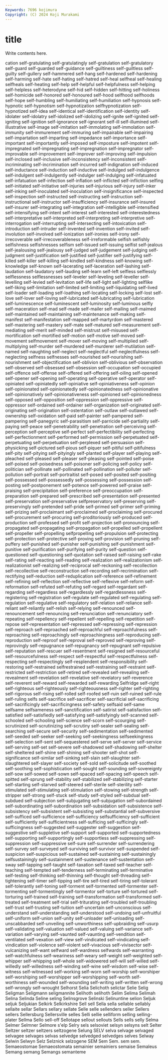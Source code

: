 ```yaml
---
Keywords: 7696 kojimura
Copyright: (C) 2024 Koji Murakami
---
```


# title

Write contents here.



cation self-gratulating self-gratulatingly self-gratulation
self-gratulatory self-guard self-guarded self-guidance self-guiltiness self-guiltless self-guilty self-gullery self-hammered self-hang
self-hardened self-hardening self-harming self-hate self-hating self-hatred self-heal selfheal self-healing selfheals
self-heating self-help self-helpful self-helpfulness self-helping self-helpless self-heterodyne self-hid self-hidden self-hitting
self-holiness self-homicide self-honored self-honoured self-hood selfhood selfhoods self-hope self-humbling self-humiliating
self-humiliation self-hypnosis self-hypnotic self-hypnotism self-hypnotization selfhypnotization self-hypnotized self-idea self-identical self-identification
self-identity self-idolater self-idolatry self-idolized self-idolizing self-ignite self-ignited self-igniting self-ignition self-ignorance
self-ignorant self-ill self-illumined self-illustrative self-image self-imitation self-immolating self-immolation self-immunity self-immurement
self-immuring self-impairable self-impairing self-impartation self-imparting self-impedance self-importance self-important self-importantly self-imposed
self-imposture self-impotent self-impregnated self-impregnating self-impregnation self-impregnator self-improvable self-improvement self-improver self-improving
self-impulsion self-inclosed self-inclusive self-inconsistency self-inconsistent self-incriminating self-incrimination self-incurred self-indignation self-induced
self-inductance self-induction self-inductive self-indulged self-indulgence self-indulgent self-indulgently self-indulger self-indulging self-infatuated
self-infatuation self-infection self-inflation self-inflicted self-infliction selfing self-initiated self-initiative self-injuries self-injurious
self-injury self-inker self-inking self-inoculated self-inoculation self-insignificance self-inspected self-inspection self-instructed self-instructing
self-instruction self-instructional self-instructor self-insufficiency self-insurance self-insured self-insurer self-integrating self-integration self-intelligible
self-intensified self-intensifying self-intent self-interest self-interested self-interestedness self-interpretative self-interpreted self-interpreting self-interpretive
self-interrogation self-interrupting self-intersecting self-intoxication self-introduction self-intruder self-invented self-invention self-invited self-involution
self-involved self-ionization self-ironies self-irony self-irrecoverable self-irrecoverableness self-irreformable selfish selfishly selfishness
selfishnesses selfism self-issued self-issuing selfist self-jealous self-jealousing self-jealousy self-judged self-judgement
self-judging self-judgment self-justification self-justified self-justifier self-justifying self-killed self-killer self-killing self-kindled
self-kindness self-knowing self-knowledge self-known self-lacerating self-laceration self-lashing self-laudation self-laudatory self-lauding
self-learn self-left selfless selflessly selflessness selflessnesses self-leveler self-leveling self-leveller self-levelling
self-levied self-levitation self-life self-light self-lighting selflike self-liking self-limitation self-limited self-limiting
self-liquidating self-lived self-loader self-loading self-loathing self-locating self-locking self-lost self-love self-lover
self-loving self-lubricated self-lubricating self-lubrication self-luminescence self-luminescent self-luminosity self-luminous selfly self-maceration
self-mad self-made self-mailer self-mailing self-maimed self-maintained self-maintaining self-maintenance self-making self-manifest
self-manifestation self-mapped self-martyrdom self-mastered self-mastering self-mastery self-mate self-matured self-measurement self-mediating
self-merit self-minded self-mistrust self-misused self-mortification self-mortified self-motion self-motive self-moved self-movement
selfmovement self-mover self-moving self-multiplied self-multiplying self-murder self-murdered self-murderer self-mutilation self-named
self-naughting self-neglect self-neglectful self-neglectfulness self-neglecting selfness selfnesses self-nourished self-nourishing self-nourishment
self-objectification self-oblivion self-oblivious self-observation self-observed self-obsessed self-obsession self-occupation self-occupied self-offence
self-offense self-offered self-offering self-oiling self-opened self-opener self-opening self-operating self-operative self-operator
self-opiniated self-opiniatedly self-opiniative self-opiniativeness self-opinion self-opinionated self-opinionatedly self-opinionatedness self-opinionative self-opinionatively
self-opinionativeness self-opinioned self-opinionedness self-opposed self-opposition self-oppression self-oppressive self-oppressor self-ordained self-ordainer
self-organization self-originated self-originating self-origination self-ostentation self-outlaw self-outlawed self-ownership self-oxidation self-paid
self-painter self-pampered self-pampering self-panegyric self-parasitism self-parricide self-partiality self-paying self-peace self-penetrability
self-penetration self-perceiving self-perception self-perceptive self-perfect self-perfectibility self-perfecting self-perfectionment self-performed self-permission
self-perpetuated self-perpetuating self-perpetuation self-perplexed self-persuasion self-physicking self-pictured self-pious self-piquer self-pitiful
self-pitifulness self-pity self-pitying self-pityingly self-planted self-player self-playing self-pleached self-pleased self-pleaser
self-pleasing self-pointed self-poise self-poised self-poisedness self-poisoner self-policing self-policy self-politician self-pollinate
self-pollinated self-pollination self-polluter self-pollution self-portrait self-portraitist self-posed self-posited self-positing self-possessed
self-possessedly self-possessing self-possession self-posting self-postponement self-potence self-powered self-praise self-praising self-precipitation
self-preference self-preoccupation self-preparation self-prepared self-prescribed self-presentation self-presented self-preservation self-preservative selfpreservatory
self-preserving self-preservingly self-pretended self-pride self-primed self-primer self-priming self-prizing self-proclaimant self-proclaimed
self-proclaiming self-procured self-procurement self-procuring self-proditoriously self-produced self-production self-professed self-profit self-projection
self-pronouncing self-propagated self-propagating self-propagation self-propelled self-propellent self-propeller self-propelling selfpropelling self-propulsion
self-protecting self-protection self-protective self-proving self-provision self-pruning self-puffery self-punished self-punisher self-punishing
self-punishment self-punitive self-purification self-purifying self-purity self-question self-questioned self-questioning self-quotation self-raised
self-raising self-rake self-rating self-reacting self-reading self-realization self-realizationism self-realizationist self-realizing self-reciprocal
self-reckoning self-recollection self-recollective self-reconstruction self-recording self-recrimination self-rectifying self-reduction self-reduplication self-reference
self-refinement self-refining self-reflection self-reflective self-reflexive self-reform self-reformation self-refuted self-refuting self-regard
self-regardant self-regarding self-regardless self-regardlessly self-regardlessness self-registering self-registration self-regulate self-regulated self-regulating
self-regulation self-regulative self-regulatory self-relation self-reliance self-reliant self-reliantly self-relish self-relying self-renounced
self-renouncement self-renouncing self-renunciation self-renunciatory self-repeating self-repellency self-repellent self-repelling self-repetition self-repose
self-representation self-repressed self-repressing self-repression self-reproach self-reproached self-reproachful self-reproachfulness self-reproaching self-reproachingly
self-reproachingness self-reproducing self-reproduction self-reproof self-reproval self-reproved self-reproving self-reprovingly self-repugnance self-repugnancy
self-repugnant self-repulsive self-reputation self-rescuer self-resentment self-resigned self-resourceful self-resourcefulness self-respect self-respectful
self-respectfulness self-respecting self-respectingly self-resplendent self-responsibility self-restoring self-restrained selfrestrained self-restraining self-restraint
self-restricted self-restriction self-retired self-revealed self-revealing self-revealment self-revelation self-revelative self-revelatory self-reverence
self-reverent self-reward self-rewarded self-rewarding Selfridge self-right self-righteous self-righteously self-righteousness self-righter
self-righting self-rigorous self-rising self-rolled self-roofed self-ruin self-ruined self-rule self-ruling selfs
self-sacrifice self-sacrificer self-sacrificial self-sacrificing self-sacrificingly self-sacrificingness self-safety selfsaid self-same selfsame
selfsameness self-sanctification self-satirist self-satisfaction self-satisfied self-satisfiedly self-satisfying self-satisfyingly self-scanned self-schooled
self-schooling self-science self-scorn self-scourging self-scrutinized self-scrutinizing self-scrutiny self-sealer self-sealing self-searching
self-secure self-security self-sedimentation self-sedimented self-seeded self-seeker self-seeking self-seekingness selfseekingness self-selection
self-sent self-sequestered self-serve self-server self-service self-serving self-set self-severe self-shadowed self-shadowing
self-shelter self-sheltered self-shine self-shining self-shooter self-shot self-significance self-similar self-sinking self-slain
self-slaughter self-slaughtered self-slayer self-society self-sold self-solicitude self-soothed self-soothing self-sophistication self-sought
self-sounding self-sovereignty self-sow self-sowed self-sown self-spaced self-spacing self-speech self-spitted self-sprung
self-stability self-stabilized self-stabilizing self-starter self-starting self-starved self-steered self-sterile self-sterility self-stimulated
self-stimulating self-stimulation self-stowing self-strength self-stripper self-strong self-stuck self-study self-styled self-subdual
self-subdued self-subjection self-subjugating self-subjugation self-subordained self-subordinating self-subordination self-subsidation self-subsistence self-subsistency
self-subsistent self-subsisting self-substantial self-subversive self-sufficed self-sufficience self-sufficiency selfsufficiency self-sufficient self-sufficiently
self-sufficientness self-sufficing self-sufficingly self-sufficingness self-suggested self-suggester self-suggestion self-suggestive self-suppletive self-support
self-supported self-supportedness self-supporting self-supportingly self-supportless self-suppressing self-suppression self-suppressive self-sure self-surrender
self-surrendering self-survey self-surveyed self-surviving self-survivor self-suspended self-suspicion self-suspicious self-sustained self-sustaining
self-sustainingly selfsustainingly self-sustainment self-sustenance self-sustentation self-sway self-tapping self-taught self-taxation self-taxed
self-teacher self-teaching self-tempted self-tenderness self-terminating self-terminative self-testing self-thinking self-thinning self-thought
self-threading self-tightening self-timer self-tipping self-tire self-tired self-tiring self-tolerant self-tolerantly self-toning
self-torment self-tormented self-tormenter self-tormenting self-tormentingly self-tormentor self-torture self-tortured self-torturing self-trained
self-training self-transformation self-transformed self-treated self-treatment self-trial self-triturating self-troubled self-troubling self-trust
self-trusting self-tuition self-uncertain self-unconscious self-understand self-understanding self-understood self-undoing self-unfruitful self-uniform
self-union self-unity self-unloader self-unloading self-unscabbarded self-unveiling self-unworthiness self-upbraiding self-usurp self-validating
self-valuation self-valued self-valuing self-variance self-variation self-varying self-vaunted self-vaunting self-vendition self-ventilated
self-vexation self-view self-vindicated self-vindicating self-vindication self-violence self-violent self-vivacious self-vivisector self-vulcanizing
self-want selfward self-wardness selfwards self-warranting self-watchfulness self-weariness self-weary self-weight self-weighted
self-whipper self-whipping self-whole self-widowered self-will self-willed self-willedly self-willedness self-winding self-wine
self-wisdom self-wise self-witness self-witnessed self-working self-worn self-worship self-worshiper self-worshiping self-worshipper
self-worshipping self-worth self-worthiness self-wounded self-wounding self-writing self-written self-wrong self-wrongly self-wrought
Selhorst Selia Selichoth selictar Selie Selig Seligman Seligmann seligmannite Selihoth
selihoth Selim Selima Selimah Selina Selinda Seline seling Selinsgrove Selinski
Selinuntine selion Seljuk seljuk Seljukian Selkirk Selkirkshire Sell sell Sella
sella sellable sellably sellaite sellar Sellars sellary sellate Selle selle
sellenders seller Sellers sellers Sellersburg Sellersville selles Selli sellie selliform
selling selling-plater Sellma Sello sell-off Sellotape sellout sellouts Sells sells
selly Selma Selmer Selmner Selmore s'elp Selry sels selsoviet selsyn
selsyns selt Selter Seltzer seltzer seltzers seltzogene Selung SELV selva
selvage selvaged selvagee selvages selvas selvedge selvedged selvedges selves Selway
Selwin Selwyn Selz Selznick selzogene SEM Sem Sem. sem sem.
Semaeostomae Semaeostomata semainier semainiers semaise Semaleus Semang semang Semangs semanteme
